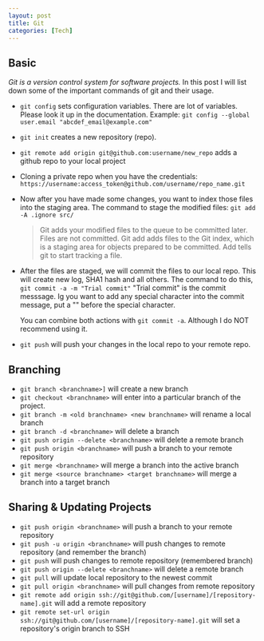 ```yaml
---
layout: post
title: Git
categories: [Tech] 
---
```


## Basic

*Git is a version control system for software projects.* In this post I will list down some of the important commands of git and their usage.

- `git config` sets configuration variables. There are lot of variables. Please look it up in the documentation. 
   Example: `git config --global user.email "abcdef_email@example.com"`

- `git init` creates a new repository (repo).
- `git remote add origin git@github.com:username/new_repo` adds a github repo to your local project 


- Cloning a private repo when you have the credentials:
  `https://username:access_token@github.com/username/repo_name.git` 

- Now after you have made some changes, you want to index those files into the staging area. The command to stage the modified files:
  `git add -A .ignore src/`

  > Git adds your modified files to the queue to be committed later. Files are not committed. Git add adds files to the Git index, which is a staging area for objects prepared to be committed. Add tells git to start tracking a file.

- After the files are staged, we will commit the files to our local repo. This will create new log, SHA1 hash and all others. The command to do this,
  `git commit -a -m "Trial commit"`
  "Trial commit" is the commit messsage. Ig you want to add any special character into the commit message, put a "\" before the special character.

  You can combine both actions with `git commit -a`. Although I do NOT recommend using it.

- `git push` will push your changes in the local repo to your remote repo.


## Branching

- `git branch <branchname>]` will create a new branch
- `git checkout <branchname>` will enter into a particular branch of the project. 
- `git branch -m <old branchname> <new branchname>` will rename a local branch 
- `git branch -d <branchname>` will delete a branch
- `git push origin --delete <branchname>` will delete a remote branch
- `git push origin <branchname>` will push a branch to your remote repository
- `git merge <branchname>` will merge a branch into the active branch 
- `git merge <source branchname> <target branchname>` will merge a branch into a target branch


## Sharing & Updating Projects

- `git push origin <branchname>` will push a branch to your remote repository 
- `git push -u origin <branchname>` will push changes to remote repository (and remember the branch) 
- `git push` will push changes to remote repository (remembered branch) 
- `git push origin --delete <branchname>` will delete a remote branch 
- `git pull` will update local repository to the newest commit 
- `git pull origin <branchname>` will pull changes from remote repository 
- `git remote add origin ssh://git@github.com/[username]/[repository-name].git` will add a remote repository 
- `git remote set-url origin ssh://git@github.com/[username]/[repository-name].git` will set a repository's origin branch to SSH 


